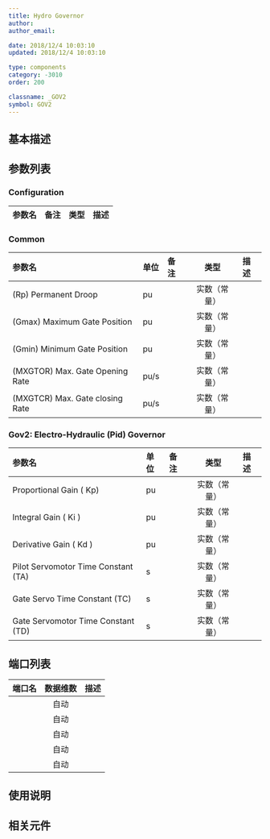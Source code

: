 ```yaml
---
title: Hydro Governor
author: 
author_email:

date: 2018/12/4 10:03:10
updated: 2018/12/4 10:03:10

type: components
category: -3010
order: 200

classname: _GOV2
symbol: GOV2
---
```

## 基本描述


## 参数列表
### Configuration
| 参数名 | 备注 | 类型 | 描述 |
| :--- | :--- | :--: | :--- |

### Common
| 参数名 | 单位 | 备注 | 类型 | 描述 |
| :--- | :--- | :--- | :--: | :--- |
| (Rp) Permanent Droop | pu |  | 实数（常量） |  |
| (Gmax) Maximum Gate Position | pu |  | 实数（常量） |  |
| (Gmin) Minimum Gate Position | pu |  | 实数（常量） |  |
| (MXGTOR) Max. Gate Opening Rate | pu/s |  | 实数（常量） |  |
| (MXGTCR) Max. Gate closing Rate | pu/s |  | 实数（常量） |  |

### Gov2:  Electro-Hydraulic (Pid) Governor
| 参数名 | 单位 | 备注 | 类型 | 描述 |
| :--- | :--- | :--- | :--: | :--- |
| Proportional Gain ( Kp)  | pu |  | 实数（常量） |  |
| Integral Gain ( Ki ) | pu |  | 实数（常量） |  |
| Derivative Gain ( Kd ) | pu |  | 实数（常量） |  |
| Pilot Servomotor Time Constant (TA) | s |  | 实数（常量） |  |
| Gate Servo Time Constant (TC) | s |  | 实数（常量） |  |
| Gate Servomotor Time Constant (TD) | s |  | 实数（常量） |  |


## 端口列表

| 端口名 | 数据维数 | 描述 |
| :--- | :--:  | :--- |
|  | 自动 | |
|  | 自动 | |
|  | 自动 | |
|  | 自动 | |
|  | 自动 | |

## 使用说明



## 相关元件


